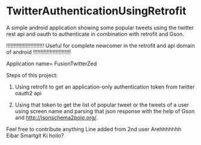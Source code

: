 # TwitterAuthenticationUsingRetrofit
A simple android application showing some popular tweets using the twitter rest api and oauth to authenticate in combination with retrofit and Gson.

!!!!!!!!!!!!!!!!!!!!!!!!!
Useful for complete newcomer in the retrofit and api domain of android
!!!!!!!!!!!!!!!!!!!!!!!!!

Application name= FusionTwitterZed

Steps of this project:

1. Using retrofit to get an application-only authentication token from twitter oauth2 api

2. Using that token to get the list of popular tweet or the tweets of a user using screen name and parsing that json response with the help of Gson and http://jsonschema2pojo.org/.

Feel free to contribute anything
Line added from 2nd user
Arehhhhhhh
Eibar Smartgit
Ki hoilo?

